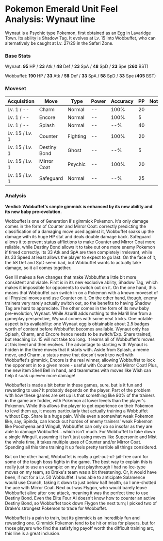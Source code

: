 # Pokemon Emerald Unit Feel Analysis: Wynaut line

Wynaut is a Psychic type Pokemon, first obtained as an Egg in Lavaridge Town. Its ability is Shadow Tag. It evolves at Lv. 15 into Wobbuffet, who can alternatively be caught at Lv. 27/29 in the Safari Zone.

### Base Stats

Wynaut: **95** HP / **23** Atk / **48** Def / **23** SpA / **48** SpD / **23** Spe (**260** BST)

Wobbuffet: **190** HP / **33** Atk / **58** Def / **33** SpA / **58** SpD / **33** Spe (**405** BST)

### Moveset

| Acquisition    | Move         | Type     | Power | Accuracy | PP | Notes |
|----------------|--------------|----------|-------|----------|----|-------|
| Lv. 1 / --     | Charm        | Normal   | --    | 100%     | 20 |       |
| Lv. 1 / --     | Encore       | Normal   | --    | 100%     | 5  |       |
| Lv. 1 / --     | Splash       | Normal   | --    | --%      | 40 |       |
| Lv. 15 / Lv. 1 | Counter      | Fighting | --    | 100%     | 20 |       |
| Lv. 15 / Lv. 1 | Destiny Bond | Ghost    | --    | --%      | 5  |       |
| Lv. 15 / Lv. 1 | Mirror Coat  | Psychic  | --    | 100%     | 20 |       |
| Lv. 15 / Lv. 1 | Safeguard    | Normal   | --    | --%      | 25 |       |

### Analysis

**Verdict: Wobbuffet's simple gimmick is enhanced by its new ability and its new baby pre-evolution.**

Wobbuffet is one of Generation II's gimmick Pokemon. It's only damage comes in the form of Counter and Mirror Coat: correctly predicting the classification of a damaging move used against it, Wobbuffet soaks up the damage with its huge HP stat and deals double damage back. Safeguard allows it to prevent status afflictions to make Counter and Mirror Coat more reliable, while Destiny Bond allows it to take out one more enemy Pokemon if timed correctly. Its 33 Atk and SpA are then completely irrelevant, while its 33 Speed at least allows the player to expect to go last. On the face of it, the 58 Def and SpD seem bad, but Wobbuffet wants to actually take damage, so it all comes together. 

Gen III makes a few changes that make Wobbuffet a little bit more consistent and viable. First is in its new exclusive ability, Shadow Tag, which makes it impossible for opponents to switch out on it. On the one hand, this means that Wobbuffet can switch in on a Pokemon with a known moveset of all Physical moves and use Counter on it. On the other hand, though, enemy trainers very rarely actually switch out, so the benefits to having Shadow Tag are hard to appreciate. The other comes in the form of its new baby pre-evolution, Wynaut. While Azurill adds nothing to the Marill line from a gameplay perspective, Wynaut comes with some neat tricks. One notable aspect is its availability: one Wynaut egg is obtainable about 2.5 badges worth of content before Wobbuffet becomes available. Wynaut only has Splash, Charm, and Encore hence needs to be switch/Exp. Share trained, but reaching Lv. 15 will not take too long. It learns all of Wobbuffet's moves at this level and then evolves. The advantage to starting with Wynaut is hidden in the three moves that it starts with. Aside from Splash, a meme move, and Charm, a status move that doesn't work too well with Wobbuffet's gimmick, Encore is the real winner, allowing Wobbuffet to lock the opponent in to a given move - useful with Counter and Mirror Coat! Plus, the new item Shell Bell in hand, and teammates with moves like Wish can help it soak up even more damage!

Wobbuffet is made a bit better in these games, sure, but is it fun and rewarding to use? It probably depends on the player. Part of the problem with how these games are set up is that something like 90% of the trainers in the game are fodder, with Pokemon at lower levels than the player's Pokemon. While this allows the player to get experience on their Pokemon to level them up, it means particularly that actually training a Wobbuffet without Exp. Share is a huge pain. While even a somewhat weak Pokemon like, say, Spinda, can knock out hordes of enemy trainers' weak Pokemon like Poochyena and Wingull, Wobbuffet can only do so insofar as they are able to damage Wobbuffet... which isn't much. For Wobbuffet to take down a single Wingull, assuming it isn't just using moves like Supersonic and Mist the whole time, it takes multiple uses of Counter and/or Mirror Coat. Spending all this time training it up feels pretty terrible all things considered.

But on the other hand, Wobbuffet is really a get-out-of-jail-free card for some of the tough boss fights in the game. The best way to explain this is really just to use an example: on my last playthrough I had no Ice-type moves on my team, so Drake's team was a bit threatening. Or, it would have been, if not for a Lv. 50 Wobbuffet. I was able to anticipate Salamence would use Crunch, taking it down to just below half health, so I one-shotted the ace with Mirror Coat. Next out was Flygon, who would barely leave Wobbuffet alive after one attack, meaning it was the perfect time to use Destiny Bond. Even the Elite Four AI doesn't know how to counter an active Destiny Bond, so Wobbuffet took down Flygon the next turn; I picked two of Drake's strongest Pokemon to trade for Wobbuffet. 

Wobbuffet is a pain to train, but its gimmick is an incredibly fun and rewarding one. Gimmick Pokemon tend to be hit or miss for players, but for those players who find the satisfying payoff worth the difficult training arc, this line is a great inclusion.